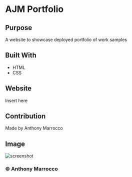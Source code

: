 # AJM Portfolio

## Purpose
A website to showcase deployed portfolio of work samples

## Built With
* HTML
* CSS

## Website
Insert here

## Contribution
Made by Anthony Marrocco

## Image

![screenshot](assets/images/screencapture-127-0-0-1-5500-index-html-2021-12-27-20_27_34.png)

### &copy; Anthony Marrocco